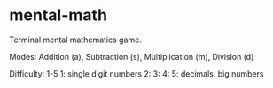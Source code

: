 # mental-math

Terminal mental mathematics game.

Modes: Addition (a), Subtraction (s), Multiplication (m), Division (d)

Difficulty: 1-5
    1: single digit numbers
    2: 
    3:
    4:
    5: decimals, big numbers
